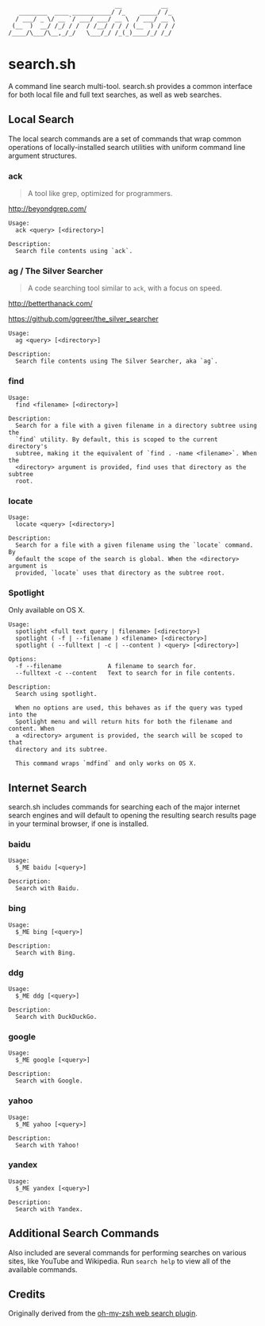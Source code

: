 ```
                              __           __
   ________  ____ ___________/ /_    _____/ /_
  / ___/ _ \/ __ `/ ___/ ___/ __ \  / ___/ __ \
 (__  )  __/ /_/ / /  / /__/ / / / (__  ) / / /
/____/\___/\__,_/_/   \___/_/ /_(_)____/_/ /_/
```

# search.sh

A command line search multi-tool. search.sh provides a common interface
for both local file and full text searches, as well as web searches.

## Local Search

The local search commands are a set of commands that wrap common
operations of locally-installed search utilities with uniform command
line argument structures.

### ack

> A tool like grep, optimized for programmers.

http://beyondgrep.com/

```
Usage:
  ack <query> [<directory>]

Description:
  Search file contents using `ack`.
```

### ag / The Silver Searcher

> A code searching tool similar to `ack`, with a focus on speed.

http://betterthanack.com/

https://github.com/ggreer/the_silver_searcher

```
Usage:
  ag <query> [<directory>]

Description:
  Search file contents using The Silver Searcher, aka `ag`.
```

### find

```
Usage:
  find <filename> [<directory>]

Description:
  Search for a file with a given filename in a directory subtree using the
  `find` utility. By default, this is scoped to the current directory's
  subtree, making it the equivalent of `find . -name <filename>`. When the
  <directory> argument is provided, find uses that directory as the subtree
  root.
```

### locate

```
Usage:
  locate <query> [<directory>]

Description:
  Search for a file with a given filename using the `locate` command. By
  default the scope of the search is global. When the <directory> argument is
  provided, `locate` uses that directory as the subtree root.
```

### Spotlight

Only available on OS X.

```
Usage:
  spotlight <full text query | filename> [<directory>]
  spotlight ( -f | --filename ) <filename> [<directory>]
  spotlight ( --fulltext | -c | --content ) <query> [<directory>]

Options:
  -f --filename             A filename to search for.
  --fulltext -c --content   Text to search for in file contents.

Description:
  Search using spotlight.

  When no options are used, this behaves as if the query was typed into the
  Spotlight menu and will return hits for both the filename and content. When
  a <directory> argument is provided, the search will be scoped to that
  directory and its subtree.

  This command wraps `mdfind` and only works on OS X.
```

## Internet Search

search.sh includes commands for searching each of the major internet
search engines and will default to opening the resulting search results
page in your terminal browser, if one is installed.

### baidu

```
Usage:
  $_ME baidu [<query>]

Description:
  Search with Baidu.
```

### bing

```
Usage:
  $_ME bing [<query>]

Description:
  Search with Bing.
```

### ddg

```
Usage:
  $_ME ddg [<query>]

Description:
  Search with DuckDuckGo.
```

### google

```
Usage:
  $_ME google [<query>]

Description:
  Search with Google.
```

### yahoo

```
Usage:
  $_ME yahoo [<query>]

Description:
  Search with Yahoo!
```

### yandex

```
Usage:
  $_ME yandex [<query>]

Description:
  Search with Yandex.
```

## Additional Search Commands

Also included are several commands for performing searches on various
sites, like YouTube and Wikipedia. Run `search help` to view all of the
available commands.

## Credits

Originally derived from the
[oh-my-zsh web search
plugin](http://git.io/oh-my-zsh-web-search-plugin).
